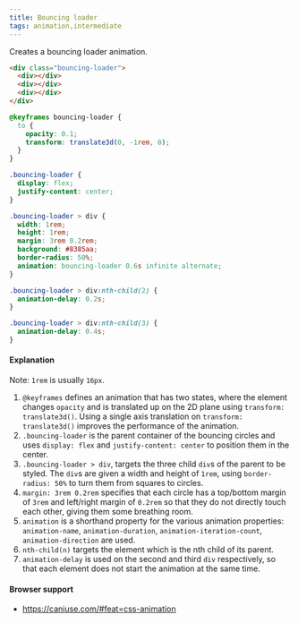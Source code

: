 ```yaml
---
title: Bouncing loader
tags: animation,intermediate
---
```


Creates a bouncing loader animation.

```html
<div class="bouncing-loader">
  <div></div>
  <div></div>
  <div></div>
</div>
```

```css
@keyframes bouncing-loader {
  to {
    opacity: 0.1;
    transform: translate3d(0, -1rem, 0);
  }
}

.bouncing-loader {
  display: flex;
  justify-content: center;
}

.bouncing-loader > div {
  width: 1rem;
  height: 1rem;
  margin: 3rem 0.2rem;
  background: #8385aa;
  border-radius: 50%;
  animation: bouncing-loader 0.6s infinite alternate;
}

.bouncing-loader > div:nth-child(2) {
  animation-delay: 0.2s;
}

.bouncing-loader > div:nth-child(3) {
  animation-delay: 0.4s;
}
```

#### Explanation

Note: `1rem` is usually `16px`.

1. `@keyframes` defines an animation that has two states, where the element changes `opacity` and is translated up on the 2D plane using `transform: translate3d()`. Using a single axis translation on `transform: translate3d()` improves the performance of the animation.
2. `.bouncing-loader` is the parent container of the bouncing circles and uses `display: flex` and `justify-content: center` to position them in the center.
3. `.bouncing-loader > div`, targets the three child `div`s of the parent to be styled. The `div`s are given a width and height of `1rem`, using `border-radius: 50%` to turn them from squares to circles.
4. `margin: 3rem 0.2rem` specifies that each circle has a top/bottom margin of `3rem` and left/right margin of `0.2rem` so that they do not directly touch each other, giving them some breathing room.
5. `animation` is a shorthand property for the various animation properties: `animation-name`, `animation-duration`, `animation-iteration-count`, `animation-direction` are used.
6. `nth-child(n)` targets the element which is the nth child of its parent.
7. `animation-delay` is used on the second and third `div` respectively, so that each element does not start the animation at the same time.

#### Browser support

- https://caniuse.com/#feat=css-animation
